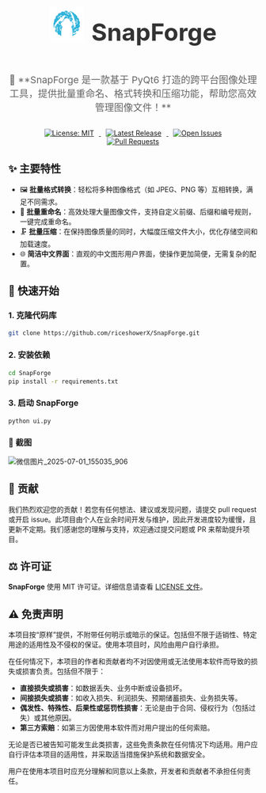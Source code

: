 
<div align="center" style="display: flex; align-items: center; justify-content: center; margin-bottom: 20px;">
  <img src="https://github.com/riceshowerX/picx-images-hosting/raw/master/网站/android-chrome-192x192-1.6wqw9el8i6.webp" alt="Logo" width="70" height="70" style="margin-right: 15px;"> 
  <h1 style="font-size: 3rem; font-weight: bold; color: #333;">SnapForge</h1> 
</div>

<p align="center" style="font-size: 1.2rem; color: #666; margin-bottom: 30px;">
  🎨 **SnapForge 是一款基于 PyQt6 打造的跨平台图像处理工具，提供批量重命名、格式转换和压缩功能，帮助您高效管理图像文件！**
</p>

<p align="center" style="margin-bottom: 30px;">
  <a href="https://github.com/riceshowerX/SnapForge/blob/main/LICENSE" target="_blank">
    <img src="https://img.shields.io/badge/License-MIT-blue.svg" alt="License: MIT" style="margin: 0 10px;">
  </a>
  <a href="https://github.com/riceshowerX/SnapForge/releases/latest" target="_blank">
    <img src="https://img.shields.io/github/v/release/riceshowerX/SnapForge" alt="Latest Release" style="margin: 0 10px;">
  </a>
  <a href="https://github.com/riceshowerX/SnapForge/issues" target="_blank">
    <img src="https://img.shields.io/github/issues/riceshowerX/SnapForge" alt="Open Issues" style="margin: 0 10px;">
  </a>
  <a href="https://github.com/riceshowerX/SnapForge/pulls" target="_blank">
    <img src="https://img.shields.io/github/issues-pr/riceshowerX/SnapForge" alt="Pull Requests" style="margin: 0 10px;">
  </a>
</p>


## ✨ 主要特性

* 🖼️ **批量格式转换**：轻松将多种图像格式（如 JPEG、PNG 等）互相转换，满足不同需求。
* 🔄 **批量重命名**：高效处理大量图像文件，支持自定义前缀、后缀和编号规则，一键完成重命名。
* 🗜️ **批量压缩**：在保持图像质量的同时，大幅度压缩文件大小，优化存储空间和加载速度。
* 🌐 **简洁中文界面**：直观的中文图形用户界面，使操作更加简便，无需复杂的配置。

## 🚀 快速开始

### 1. 克隆代码库

```bash
git clone https://github.com/riceshowerX/SnapForge.git
````

### 2. 安装依赖

```bash
cd SnapForge
pip install -r requirements.txt
```

### 3. 启动 SnapForge

```bash
python ui.py
```

### 🎨 截图

![微信图片\_2025-07-01\_155035\_906](https://github.com/user-attachments/assets/b9e744a1-0814-4812-8d0f-6432377502c7)

## 🤝 贡献

我们热烈欢迎您的贡献！若您有任何想法、建议或发现问题，请提交 pull request 或开启 issue。此项目由个人在业余时间开发与维护，因此开发进度较为缓慢，且更新不定期。我们感谢您的理解与支持，欢迎通过提交问题或 PR 来帮助提升项目。

## ⚖️ 许可证

**SnapForge** 使用 MIT 许可证。详细信息请查看 [LICENSE 文件](https://github.com/riceshowerX/SnapForge/blob/main/LICENSE)。

## ⚠️ 免责声明

本项目按“原样”提供，不附带任何明示或暗示的保证。包括但不限于适销性、特定用途的适用性及不侵权的保证。使用本项目时，风险由用户自行承担。

在任何情况下，本项目的作者和贡献者均不对因使用或无法使用本软件而导致的损失或损害负责。包括但不限于：

* **直接损失或损害**：如数据丢失、业务中断或设备损坏。
* **间接损失或损害**：如收入损失、利润损失、预期储蓄损失、业务损失等。
* **偶发性、特殊性、后果性或惩罚性损害**：无论是由于合同、侵权行为（包括过失）或其他原因。
* **第三方索赔**：如第三方因使用本软件而对用户提出的任何索赔。

无论是否已被告知可能发生此类损害，这些免责条款在任何情况下均适用。用户应自行评估本项目的适用性，并采取适当措施保护系统和数据安全。

用户在使用本项目时应充分理解和同意以上条款，开发者和贡献者不承担任何责任。
